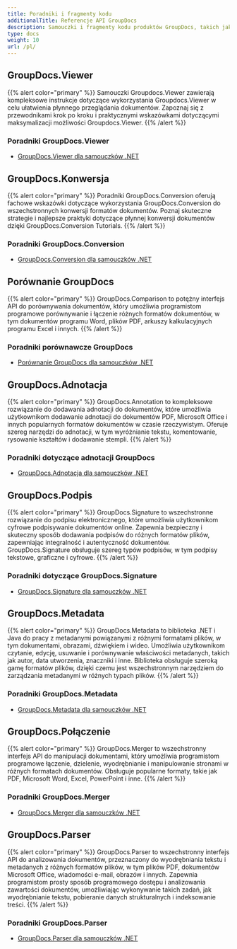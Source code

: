 ```yaml
---
title: Poradniki i fragmenty kodu
additionalTitle: Referencje API GroupDocs
description: Samouczki i fragmenty kodu produktów GroupDocs, takich jak GroupDocs.Viewer, GroupDocs.Annotation, GroupDocs.Conversion i inne produkty.
type: docs
weight: 10
url: /pl/
---
```


## GroupDocs.Viewer
{{% alert color="primary" %}}
Samouczki Groupdocs.Viewer zawierają kompleksowe instrukcje dotyczące wykorzystania Groupdocs.Viewer w celu ułatwienia płynnego przeglądania dokumentów. Zapoznaj się z przewodnikami krok po kroku i praktycznymi wskazówkami dotyczącymi maksymalizacji możliwości Groupdocs.Viewer.
{{% /alert %}}

### Poradniki GroupDocs.Viewer
- [GroupDocs.Viewer dla samouczków .NET](../viewer/pl/net/)


## GroupDocs.Konwersja
{{% alert color="primary" %}}
Poradniki GroupDocs.Conversion oferują fachowe wskazówki dotyczące wykorzystania GroupDocs.Conversion do wszechstronnych konwersji formatów dokumentów. Poznaj skuteczne strategie i najlepsze praktyki dotyczące płynnej konwersji dokumentów dzięki GroupDocs.Conversion Tutorials.
{{% /alert %}}

### Poradniki GroupDocs.Conversion
- [GroupDocs.Conversion dla samouczków .NET](../conversion/pl/net/)


## Porównanie GroupDocs
{{% alert color="primary" %}}
GroupDocs.Comparison to potężny interfejs API do porównywania dokumentów, który umożliwia programistom programowe porównywanie i łączenie różnych formatów dokumentów, w tym dokumentów programu Word, plików PDF, arkuszy kalkulacyjnych programu Excel i innych.
{{% /alert %}}

### Poradniki porównawcze GroupDocs
- [Porównanie GroupDocs dla samouczków .NET](../comparison/pl/net/)


## GroupDocs.Adnotacja
{{% alert color="primary" %}}
GroupDocs.Annotation to kompleksowe rozwiązanie do dodawania adnotacji do dokumentów, które umożliwia użytkownikom dodawanie adnotacji do dokumentów PDF, Microsoft Office i innych popularnych formatów dokumentów w czasie rzeczywistym. Oferuje szereg narzędzi do adnotacji, w tym wyróżnianie tekstu, komentowanie, rysowanie kształtów i dodawanie stempli.
{{% /alert %}}

### Poradniki dotyczące adnotacji GroupDocs
- [GroupDocs.Adnotacja dla samouczków .NET](../annotation/pl/net/)


## GroupDocs.Podpis
{{% alert color="primary" %}}
GroupDocs.Signature to wszechstronne rozwiązanie do podpisu elektronicznego, które umożliwia użytkownikom cyfrowe podpisywanie dokumentów online. Zapewnia bezpieczny i skuteczny sposób dodawania podpisów do różnych formatów plików, zapewniając integralność i autentyczność dokumentów. GroupDocs.Signature obsługuje szereg typów podpisów, w tym podpisy tekstowe, graficzne i cyfrowe.
{{% /alert %}}

### Poradniki dotyczące GroupDocs.Signature
- [GroupDocs.Signature dla samouczków .NET](../signature/pl/net/)


## GroupDocs.Metadata
{{% alert color="primary" %}}
GroupDocs.Metadata to biblioteka .NET i Java do pracy z metadanymi powiązanymi z różnymi formatami plików, w tym dokumentami, obrazami, dźwiękiem i wideo. Umożliwia użytkownikom czytanie, edycję, usuwanie i porównywanie właściwości metadanych, takich jak autor, data utworzenia, znaczniki i inne. Biblioteka obsługuje szeroką gamę formatów plików, dzięki czemu jest wszechstronnym narzędziem do zarządzania metadanymi w różnych typach plików.
{{% /alert %}}

### Poradniki GroupDocs.Metadata
- [GroupDocs.Metadata dla samouczków .NET](../metadata/pl/net/)


## GroupDocs.Połączenie
{{% alert color="primary" %}}
GroupDocs.Merger to wszechstronny interfejs API do manipulacji dokumentami, który umożliwia programistom programowe łączenie, dzielenie, wyodrębnianie i manipulowanie stronami w różnych formatach dokumentów. Obsługuje popularne formaty, takie jak PDF, Microsoft Word, Excel, PowerPoint i inne.
{{% /alert %}}

### Poradniki GroupDocs.Merger
- [GroupDocs.Merger dla samouczków .NET](../merger/pl/net/)


## GroupDocs.Parser
{{% alert color="primary" %}}
GroupDocs.Parser to wszechstronny interfejs API do analizowania dokumentów, przeznaczony do wyodrębniania tekstu i metadanych z różnych formatów plików, w tym plików PDF, dokumentów Microsoft Office, wiadomości e-mail, obrazów i innych. Zapewnia programistom prosty sposób programowego dostępu i analizowania zawartości dokumentów, umożliwiając wykonywanie takich zadań, jak wyodrębnianie tekstu, pobieranie danych strukturalnych i indeksowanie treści.
{{% /alert %}}

### Poradniki GroupDocs.Parser
- [GroupDocs.Parser dla samouczków .NET](../parser/pl/net/)
